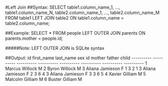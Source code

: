 #Left Join
##Syntax:
	SELECT
    	table1.column_name_1, ..., table1.column_name_N,
        table2.column_name_1, ..., table2.column_name_M
    FROM table1 LEFT JOIN table2
    	ON table1.column_name = table2.column_name;

##Example:
	SELECT * FROM people LEFT OUTER JOIN parents ON parents.mother = people.id;

#####Note: LEFT OUTER JOIN is SQLite syntax

##Output:
	id          first_name  last_name   sex         id          mother      father      child
	----------  ----------  ----------  ----------  ----------  ----------  ----------  ----------
	1           Marcus      Willock     M
	2           Byron       Willock     M
	3           Aliana      Jamieson    F           1           3           2           1
	3           Aliana      Jamieson    F           2           3           6           4
	3           Aliana      Jamieson    F           3           3           6           5
	4           Xavier      Gilliam     M
	5           Malcolm     Gilliam     M
	6           Buster      Gilliam     M